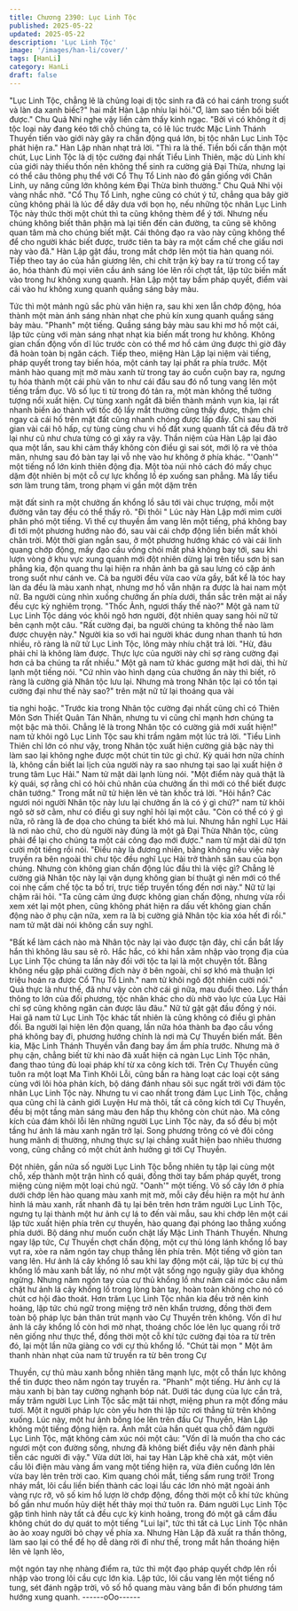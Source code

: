 ```yaml
---
title: Chương 2390: Lục Linh Tộc
published: 2025-05-22
updated: 2025-05-22
description: 'Lục Linh Tộc'
image: '/images/han-li/cover/'
tags: [HanLi]
category: HanLi
draft: false
---
```


"Lục Linh Tộc, chẳng lẽ là chủng loại dị tộc sinh ra đã có hai cánh
trong suốt và làn da xanh biếc?" hai mắt Hàn Lập nhíu lại hỏi."Ơ,
làm sao tiền bối biết được." Chu Quả Nhi nghe vậy liền cảm thấy
kinh ngạc.
"Bởi vì có không ít dị tộc loại này đang kéo tới chỗ chúng ta, có lẽ
lúc trước Mặc Linh Thánh Thuyền tiến vào giới này gây ra chấn
động quá lớn, bị tộc nhân Lục Linh Tộc phát hiện ra." Hàn Lập
nhàn nhạt trả lời.
"Thì ra là thế. Tiền bối cẩn thận một chút, Lục Linh Tộc là dị tộc
cường đại nhất Tiểu Linh Thiên, mặc dù Linh khí của giới này
thiếu thốn nên không thể sinh ra cường giả Đại Thừa, nhưng lại
có thể câu thông phụ thể với Cổ Thụ Tổ Linh nào đó gần giống
với Chân Linh, uy năng cũng lớn không kém Đại Thừa bình
thường." Chu Quả Nhi vội vàng nhắc nhở.
"Cổ Thụ Tổ Linh, nghe cũng có chút ý tứ, chẳng qua bây giờ cũng
không phải là lúc để dây dưa với bọn họ, nếu những tộc nhân Lục
Linh Tộc này thức thời một chút thì ta cũng không thèm để ý tới.
Nhưng nếu chúng không biết thân phận mà lại tiến đến cản
đường, ta cũng sẽ không quan tâm mà cho chúng biết mặt. Cái
thông đạo ra vào này cũng không thể để cho người khác biết
được, trước tiên ta bày ra một cấm chế che giấu nơi này vào đã."
Hàn Lập gật đầu, trong mắt chớp lên một tia hàn quang nói.
Tiếp theo tay áo của hắn giương lên, chi chít trận kỳ bay ra từ
trong cổ tay áo, hóa thành đủ mọi viên cầu ánh sáng lóe lên rồi
chợt tắt, lập tức biến mất vào trong hư không xung quanh.
Hàn Lập một tay bấm pháp quyết, điểm vài cái vào hư không
xung quanh quầng sáng bảy màu.

Tức thì một mảnh ngũ sắc phù văn hiện ra, sau khi xen lẫn chớp
động, hóa thành một màn ánh sáng nhàn nhạt che phủ kín xung
quanh quầng sáng bảy màu.
"Phanh" một tiếng.
Quầng sáng bảy màu sau khi mơ hồ một cái, lập tức cùng với
màn sáng nhạt nhạt kia biến mất trong hư không.
Không gian chấn động vốn dĩ lúc trước còn có thể mơ hồ cảm
ứng được thì giờ đây đã hoàn toàn bị ngăn cách.
Tiếp theo, miệng Hàn Lập lại niệm vài tiếng, pháp quyết trong tay
biến hóa, một cánh tay lại phất ra phía trước.
Một mảnh hào quang mịt mờ màu xanh từ trong tay áo cuồn cuộn
bay ra, ngưng tụ hóa thành một cái phù văn to như cái đấu sau đó
nổ tung vang lên một tiếng trầm đục.
Vô số lục ti từ trong đó tản ra, một màn không thể tưởng tượng
nổi xuất hiện.
Cự tùng xanh ngắt đã biến thành mảnh vụn kia, lại rất nhanh biến
ảo thành với tốc độ lấy mắt thường cũng thấy được, thậm chí
ngay cả cái hố trên mặt đất cũng nhanh chóng được lấp đầy.
Chỉ sau thời gian vài cái hô hấp, cự tùng cùng chu vi hố đất xung
quanh tất cả đều đã trở lại như cũ như chưa từng có gì xảy ra
vậy.
Thần niệm của Hàn Lập lại đảo qua một lần, sau khi cảm thấy
không còn điều gì sai sót, mới lộ ra vẻ thỏa mãn, nhưng sau đó
bàn tay lại vỗ nhẹ vào hư không ở phía khác.
"'Oanh'" một tiếng nổ lớn kinh thiên động địa.
Một tòa núi nhỏ cách đó mấy chục dặm đột nhiên bị một cỗ cự lực
khổng lồ ép xuống san phẳng.
Mà lấy tiểu sơn làm trung tâm, trong phạm vi gần một dặm trên

mặt đất sinh ra một chưởng ấn khổng lồ sâu tới vài chục trượng,
mỗi một đường vân tay đều có thể thấy rõ.
"Đi thôi "
Lúc này Hàn Lập mới mìm cười phân phó một tiếng.
Vì thế cự thuyền ầm vang lên một tiếng, phá không bay đi tới một
phương hướng nào đó, sau vài cái chớp động liền biến mất khỏi
chân trời.
Một thời gian ngắn sau, ở một phương hướng khác có vài cái linh
quang chớp động, mấy đạo cầu vồng chói mắt phá không bay tới,
sau khi lượn vòng ở khu vực xung quanh mới đột nhiên dừng lại
trên tiểu sơn bị san phẳng kia, độn quang thu lại hiện ra nhân ảnh
ba gã sau lưng có cặp ánh trong suốt như cánh ve.
Cả ba người đều vừa cao vừa gầy, bất kể là tóc hay làn da đều là
màu xanh nhạt, nhưng mơ hồ vẫn nhận ra được là hai nam một
nữ.
Ba người cùng nhìn xuống chưởng ấn phía dưới, thần sắc trên
mặt ai nấy đều cực kỳ nghiêm trọng.
"Thốc Ảnh, ngươi thấy thế nào?" Một gã nam tử Lục Linh Tộc
dáng vóc khôi ngô hơn người, đột nhiên quay sang hỏi nữ tử bên
cạnh một câu.
"Rất cường đại, ba người chúng ta không thể nào làm được
chuyện này." Người kia so với hai người khác dung nhan thanh tú
hơn nhiều, rõ ràng là nữ tử Lục Linh Tộc, lông mày nhíu chặt trả
lời.
"Hừ, đâu phải chỉ là không làm được. Thực lực của người này chỉ
sợ ràng cường đại hơn cả ba chúng ta rất nhiều." Một gã nam tử
khác gương mặt hơi dài, thì hừ lạnh một tiếng nói.
"Cứ nhìn vào hình dạng của chưởng ấn này thì biết, rõ ràng là
cường giả Nhân tộc lưu lại. Nhưng mà trong Nhân tộc lại có tồn
tại cường đại như thế này sao?" trên mặt nữ tử lại thoáng qua vài

tia nghi hoặc.
"Trước kia trong Nhân tộc cường đại nhất cũng chỉ có Thiên Môn
Sơn Thiết Quân Tán Nhân, nhưng tu vi cũng chỉ mạnh hơn chúng
ta một bậc mà thôi. Chẳng lẽ là trong Nhân tộc có cường giả mới
xuất hiện!" nam tử khôi ngô Lục Linh Tộc sau khi trầm ngâm một
lúc trả lời.
"Tiểu Linh Thiên chỉ lớn có như vậy, trong Nhân tộc xuất hiện
cường giả bậc này thì làm sao lại không nghe được một chút tin
tức gì chứ. Kỳ quái hơn nữa chính là, không cần biết lai lịch của
người này ra sao nhưng tại sao lại xuất hiện ở trung tâm Lục Hải."
Nam tử mặt dài lạnh lùng nói.
"Một điểm này quả thật là kỳ quái, sợ rằng chỉ có hỏi chủ nhân
của chưởng ấn thì mới có thể biết được chân tướng." Trong mắt
nữ tử hiện lên vẻ tàn khốc trả lời.
"Hỏi hắn? Các ngươi nói người Nhân tộc này lưu lại chưởng ấn là
có ý gì chứ?" nam tử khôi ngô sờ sờ cằm, như có điều gì suy
nghĩ hỏi lại một câu.
"Còn có thể có ý gì nữa, rõ ràng là đe dọa cho chúng ta biết khó
mà lui. Nhưng hắn nghĩ Lục Hải là nơi nào chứ, cho dù người này
đúng là một gã Đại Thừa Nhân tộc, cũng phải để lại cho chúng ta
một cái công đạo mới được." nam tử mặt dài dữ tợn cười một
tiếng rồi nói.
"Điều này là đương nhiên, bằng không nếu việc này truyền ra bên
ngoài thì chư tộc đều nghĩ Lục Hải trở thành sân sau của bọn
chúng. Nhưng còn không gian chấn động lúc đầu thì là việc gì?
Chẳng lẽ cường giả Nhân tộc này lại vận dụng không gian bí
thuật gì nên mới có thể coi nhẹ cấm chế tộc ta bố trí, trực tiếp
truyền tống đến nơi này." Nữ tử lại chậm rãi hỏi.
"Ta cũng cảm ứng được không gian chấn động, nhưng vừa rồi
xem xét lại một phen, cũng không phát hiện ra dấu vết không gian
chấn động nào ở phụ cận nữa, xem ra là bị cường giả Nhân tộc
kia xóa hết đi rồi." nam tử mặt dài nói không cần suy nghĩ.

"Bất kể làm cách nào mà Nhân tộc này lại vào được tận đây, chỉ
cần bắt lấy hắn thì không lâu sau sẽ rõ. Hắc hắc, có khi hắn xâm
nhập vào trọng địa của Lục Linh Tộc chúng ta lần này đối với tộc
ta lại là một chuyện tốt. Bằng không nếu gặp phải cường địch này
ở bên ngoài, chỉ sợ khó mà thuận lợi triệu hoán ra được Cổ Thụ
Tổ Linh." nam tử khôi ngô đột nhiên cười nói." Quả thực là như
thế, đã như vậy còn chờ cái gì nữa, mau đuổi theo. Lấy thần
thông to lớn của đối phương, tộc nhân khác cho dù nhờ vào lực
của Lục Hải chỉ sợ cũng không ngăn cản được lâu đâu." Nữ tử
gật gật đầu đồng ý nói.
Hai gã nam tử Lục Linh Tộc khác tất nhiên là cũng không có điều
gì phản đối.
Ba người lại hiện lên độn quang, lần nữa hóa thành ba đạo cầu
vồng phá không bay đi, phương hướng chính là nơi mà Cự
Thuyền biến mất.
Bên kia, Mặc Linh Thánh Thuyền vẫn đang bay ầm ầm phía
trước.
Nhưng mà ở phụ cận, chẳng biết từ khi nào đã xuất hiện cả ngàn
Lục Linh Tộc nhân, đang thao túng đủ loại pháp khí từ xa công
kích tới.
Trên Cự Thuyền cũng tuôn ra một loạt Ma Tinh Khôi Lỗi, cũng
bắn ra hàng loạt các loại cột sáng cùng với lôi hỏa phản kích, bộ
dáng đánh nhau sôi sục ngất trời với đám tộc nhân Lục Linh Tộc
này. Nhưng tu vi cao nhất trong đám Lục Linh Tộc, chẳng qua
cũng chỉ là cảnh giới Luyện Hư mà thôi, tất cả công kích tới Cự
Thuyền, đều bị một tầng màn sáng màu đen hấp thụ không còn
chút nào.
Mà công kích của đám khôi lỗi lên những người Lục Linh Tộc này,
đa số đều bị một tầng hư ảnh lá màu xanh ngăn trở lại.
Song phương trông có vẻ đôi công hung mãnh dị thường, nhưng
thực sự lại chẳng xuất hiện bao nhiêu thương vong, cũng chẳng
có một chút ảnh hưởng gì tới Cự Thuyền.

Đột nhiên, gần nửa số người Lục Linh Tộc bỗng nhiên tụ tập lại
cùng một chỗ, xếp thành một trận hình cổ quái, đồng thời tay bấm
pháp quyết, trong miệng cùng niệm một loại chú ngữ.
"Oanh'" một tiếng.
Vô số cây lớn ở phía dưới chớp lên hào quang màu xanh mịt mờ,
mỗi cây đều hiện ra một hư ảnh hình lá màu xanh, rất nhanh đã tụ
lại bên trên hơn trăm người Lục Linh Tộc, ngưng tụ lại thành một
hư ảnh cự lá to đến vài mẫu, sau khi chớp lên một cái lập tức
xuất hiện phía trên cự thuyền, hào quang đại phóng lao thẳng
xuống phía dưới. Bộ dáng như muốn cuốn chặt lấy Mặc Linh
Thánh Thuyền.
Nhưng ngay lập tức, Cự Thuyền chợt chấn động, một cự thủ lóng
lánh khổng lồ bay vụt ra, xòe ra năm ngón tay chụp thẳng lên phía
trên.
Một tiếng vỡ giòn tan vang lên.
Hư ảnh lá cây khổng lồ sau khi lay động một cái, lập tức bị cự thủ
khổng lồ màu xanh bắt lấy, nó như một vật sống ngọ nguậy giãy
dụa không ngừng.
Nhưng năm ngón tay của cự thủ khổng lồ như năm cái móc câu
nắm chặt hư ảnh lá cây khổng lồ trong lòng bàn tay, hoàn toàn
không cho nó có chút cơ hội đào thoát.
Hơn trăm Lục Linh Tộc nhân kia đều trở nên kinh hoảng, lập tức
chú ngữ trong miệng trở nên khẩn trương, đồng thời đem toàn bộ
pháp lực bản thân trút mạnh vào Cự Thuyền trên không.
Vốn dĩ hư ảnh lá cây khổng lồ còn hơi mờ nhạt, thoáng chốc lóe
lên lục quang rồi trở nên giống như thực thể, đồng thời một cỗ khí
tức cường đại tỏa ra từ trên đó, lại một lần nữa giàng co với cự
thủ khổng lồ.
"Chút tài mọn "
Một âm thanh nhàn nhạt của nam tử truyền ra từ bên trong Cự

Thuyền, cự thủ màu xanh bỗng nhiên tăng mạnh lực, một cỗ thần
lực không thể tin được theo năm ngón tay truyền ra.
"Phanh" một tiếng.
Hư ảnh cự lá màu xanh bị bàn tay cường nghạnh bóp nát.
Dưới tác dụng của lực cắn trả, mấy trăm người Lục Linh Tộc sắc
mặt tái nhợt, miệng phun ra một đống máu tươi.
Một ít người pháp lực còn yếu hơn thì lập tức rơi thẳng từ trên
không xuống.
Lúc này, một hư ảnh bỗng lóe lên trên đầu Cự Thuyền, Hàn Lập
không một tiếng động hiện ra.
Ánh mắt của hắn quét qua chỗ đám người Lục Linh Tộc, mặt
không cảm xúc nói một câu:
"Vốn dĩ là muốn tha cho các ngươi một con đường sống, nhưng
đã không biết điều vậy nên đành phải tiễn các người đi vậy."
Vừa dứt lời, hai tay Hàn Lập khẽ chà xát, một viên cầu lôi điện
màu vàng ầm vang một tiếng hiện ra, vừa điên cuồng lớn lên vừa
bay lên trên trời cao.
Kim quang chói mắt, tiếng sấm rung trời!
Trong nháy mắt, lôi cầu liền biến thành các loại lầu các lớn nhỏ
mặt ngoài ánh vàng rực rỡ, vô số kim hồ lượn lờ chớp động, đồng
thời một cỗ khí tức khủng bố gần như muốn hủy diệt hết thảy mọi
thứ tuôn ra.
Đám người Lục Linh Tộc gặp tình hình này tất cả đều cực kỳ kinh
hoảng, trong đó một gã cầm đầu không chút do dự quát to một
tiếng "Lui lại", tức thì tất cả Lục Linh Tộc nhân ào ào xoay người
bỏ chạy về phía xa.
Nhưng Hàn Lập đã xuất ra thần thông, làm sao lại có thể để họ dễ
dàng rời đi như thế, trong mắt hắn thoáng hiện lên vẻ lạnh lẽo,

một ngón tay nhẹ nhàng điểm ra, tức thì một đạo pháp quyết
chớp lên rồi nhập vào trong lôi cầu cực lớn kia.
Lập tức, lôi cầu vang lên một tiếng nổ tung, sét đánh ngập trời, vô
số hồ quang màu vàng bắn đi bốn phương tám hướng xung
quanh.
------oOo------
